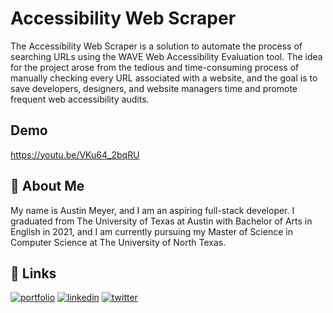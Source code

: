# Accessibility Web Scraper

The Accessibility Web Scraper is a solution to automate the process of searching URLs using the WAVE Web Accessibility Evaluation tool. The idea for the project arose from the tedious and time-consuming process of manually checking every URL associated with a website, and the goal is to save developers, designers, and website managers time and promote frequent web accessibility audits.



## Demo

https://youtu.be/VKu64_2bqRU


## 🚀 About Me
My name is Austin Meyer, and I am an aspiring full-stack developer. I graduated from The University of Texas at Austin with Bachelor of Arts in English in 2021, and I am currently pursuing my Master of Science in Computer Science at The University of North Texas. 




## 🔗 Links
[![portfolio](https://img.shields.io/badge/my_portfolio-000?style=for-the-badge&logo=ko-fi&logoColor=white)](https://austinmeyer.netlify.app/)
[![linkedin](https://img.shields.io/badge/linkedin-0A66C2?style=for-the-badge&logo=linkedin&logoColor=white)](https://www.linkedin.com/in/austin-meyer-6a7609164/)
[![twitter](https://img.shields.io/badge/twitter-1DA1F2?style=for-the-badge&logo=twitter&logoColor=white)](https://twitter.com/OGlobalATM)
